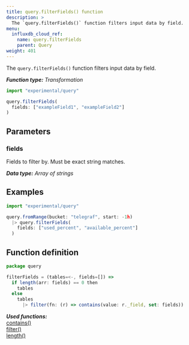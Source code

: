 ```yaml
---
title: query.filterFields() function
description: >
  The `query.filterFields()` function filters input data by field.
menu:
  influxdb_cloud_ref:
    name: query.filterFields
    parent: Query
weight: 401
---
```


The `query.filterFields()` function filters input data by field.

_**Function type:** Transformation_

```js
import "experimental/query"

query.filterFields(
  fields: ["exampleField1", "exampleField2"]
)
```

## Parameters

### fields
Fields to filter by.
Must be exact string matches.

_**Data type:** Array of strings_

## Examples

```js
import "experimental/query"

query.fromRange(bucket: "telegraf", start: -1h)
  |> query.filterFields(
    fields: ["used_percent", "available_percent"]
  )
```

## Function definition
```js
package query

filterFields = (tables=<-, fields=[]) =>
  if length(arr: fields) == 0 then
    tables
  else
    tables
      |> filter(fn: (r) => contains(value: r._field, set: fields))
```

_**Used functions:**_  
[contains()](/influxdb/cloud/reference/flux/stdlib/built-in/tests/contains/)  
[filter()](/influxdb/cloud/reference/flux/stdlib/built-in/transformations/filter/)  
[length()](/influxdb/cloud/reference/flux/stdlib/built-in/misc/length/)  
